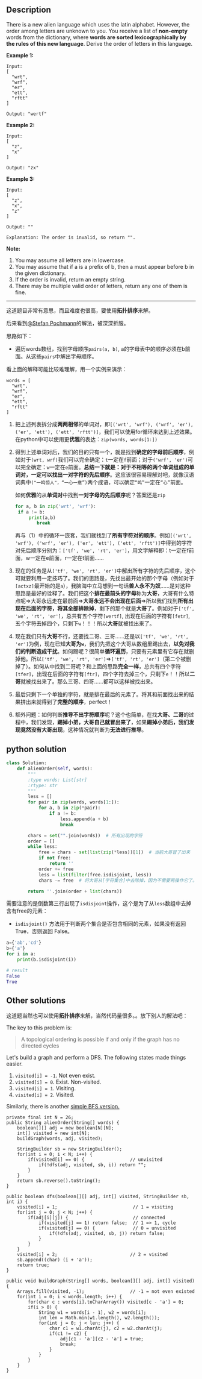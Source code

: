 ## Description

There is a new alien language which uses the latin alphabet. However, the order among letters are unknown to you. You receive a list of **non-empty** words from the dictionary, where **words are sorted lexicographically by the rules of this new language**. Derive the order of letters in this language.

**Example 1:**

```
Input:
[
  "wrt",
  "wrf",
  "er",
  "ett",
  "rftt"
]

Output: "wertf"
```

**Example 2:**

```
Input:
[
  "z",
  "x"
]

Output: "zx"
```

**Example 3:**

```
Input:
[
  "z",
  "x",
  "z"
]

Output: ""

Explanation: The order is invalid, so return "".
```

**Note:**

1. You may assume all letters are in lowercase.
2. You may assume that if a is a prefix of b, then a must appear before b in the given dictionary.
3. If the order is invalid, return an empty string.
4. There may be multiple valid order of letters, return any one of them is fine.



------

这道题目非常有意思，而且难度也很高，要使用**拓扑排序**来解。

后来看到[@Stefan Pochmann](https://leetcode.com/stefanpochmann/)的解法，被深深折服。



思路如下：

- 遍历words数组，找到字母顺序`pairs(a, b)`, a的字母表中的顺序必须在b前面。从这些`pairs`中解出字母顺序。



看上面的解释可能比较难理解，用一个实例来演示：

```
words = [
  "wrt",
  "wrf",
  "er",
  "ett",
  "rftt"
]
```

1. 把上述列表拆分成**两两相邻**的单词对，即`[('wrt', 'wrf'), ('wrf', 'er'), ('er', 'ett'), ('ett', 'rftt')]`，我们可以使用for循环来达到上述效果。在python中可以使用更**优雅**的表达：`zip(words, words[1:])`

2. 得到上述单词对后，我们的目的只有一个，就是找到**确定的字母前后顺序**，例如对于`(wrt, wrf)`我们可以完全确定：`t`一定在`f`前面；对于`('wrf', 'er')`可以完全确定：`w`一定在`e`前面。**总结一下就是：对于不相等的两个单词组成的单词对，一定可以找出一对字符的先后顺序**。这应该很容易理解对吧，就像汉语词典中`("一鸣惊人"，“一心一意”)`两个成语，可以确定`“鸣”`一定在`“心”`前面。

   如何**优雅**的从**单词对**中找到**一对字母的先后顺序**呢？答案还是`zip`

   ```python 
   for a, b in zip('wrt', 'wrf'):
   	if a != b:
   		print(a,b)
           break
   ```

   再与（1）中的循环一嵌套，我们就找到了**所有字符对的顺序**。例如`[('wrt', 'wrf'), ('wrf', 'er'), ('er', 'ett'), ('ett', 'rftt')]`中得到的字符对先后顺序分别为：`['tf', 'we', 'rt', 'er']`，用文字解释即：t一定在f前面，w一定在e前面，r一定在t前面……

3. 现在的任务是从`['tf', 'we', 'rt', 'er']`中解出所有字符的先后顺序，这个可就要利用一定技巧了。我们的思路是，先找出最开始的那个字母（例如对于`[actxz]`最开始的是`a`），我脑海中立马想到一句话**兽人永不为奴**……是对这种思路是最好的诠释了。我们把这个**排在最前头的字母**称为**大哥**，大哥有什么特点呢=>大哥永远走在最前面=>**大哥永远不会出现在后面**=>所以我们找到**所有出现在后面的字符，将其全部排除掉**，剩下的那个就是**大哥**了。例如对于`['tf', 'we', 'rt', 'er']`，总共有五个字符`[wertf]`, 出现在后面的字符有`[fetr]`, 五个字符去掉四个，只剩下`w`！！！所以**大哥**就被找出来了。

4. 现在我们只有**大哥**不行，还要找二哥、三哥……还是以`['tf', 'we', 'rt', 'er']`为例，现在已知**大哥为`w`**，我们先把这个大哥从数组里踢出去，**以免对我们的判断造成干扰**。如何踢呢？很简单**循环遍历**，只要有元素里有它存在就删掉他。所以`['tf', 'we', 'rt', 'er']`=>`['tf', 'rt', 'er']`（第二个被删掉了）。如何从中找到二哥呢？和上面的思路**完全一样**，总共有四个字符`[tfer]`，出现在后面的字符有`[ftr]`，四个字符去掉三个，只剩下`e`！！所以**二哥**就被找出来了。那么三哥、四哥……都可以这样被找出来。

5. 最后只剩下一个单独的字符，就是排在最后的元素了。将其和前面找出来的结果拼出来就得到了**完整的顺序**，perfect！

6. 额外问题：如何判断**推导不出字符顺序**呢？这个也简单，在找**大哥、二哥**的过程中，我们发现，**踢掉小弟，大哥自己就冒出来了**，如果**踢掉小弟后，我们发现竟然没有大哥出现**，这种情况就判断为**无法进行推导**。


## python solution

```python 
class Solution:
    def alienOrder(self, words):
        """
        :type words: List[str]
        :rtype: str
        """
        less = []
        for pair in zip(words, words[1:]):
            for a, b in zip(*pair):
                if a != b:
                    less.append(a + b)
                    break

        chars = set("".join(words))  # 所有出现的字符
        order = []
        while less:
            free = chars - set(list(zip(*less))[1])  # 当前大哥冒了出来
            if not free:
                return ''
            order += free
            less = list(filter(free.isdisjoint, less))
            chars -= free  # 将大哥从[字符集合]中去除掉，因为不需要再操作它了。

        return ''.join(order + list(chars))

```

需要注意的是倒数第三行出现了`isdisjoint`操作，这个是为了从`less`数组中去掉含有free的元素：

- `isdisjoint()` 方法用于判断两个集合是否包含相同的元素，如果没有返回 True，否则返回 False。

```python 
a={'ab','cd'}
b={'a'}
for i in a:
    print(b.isdisjoint(i))

# result
False
True
```



## Other solutions

这道题当然也可以使用**拓扑排序**来解，当然代码量很多。。放下别人的解法吧：

The key to this problem is:



> A topological ordering is possible if and only if the graph has no directed cycles



Let's build a graph and perform a DFS. The following states made things easier.



1. `visited[i] = -1`. Not even exist.
2. `visited[i] = 0`. Exist. Non-visited.
3. `visited[i] = 1`. Visiting.
4. `visited[i] = 2`. Visited.



Similarly, there is another [simple BFS version.](https://leetcode.com/discuss/77078/easiest-java-bfs-solution)



```
private final int N = 26;
public String alienOrder(String[] words) {
    boolean[][] adj = new boolean[N][N];
    int[] visited = new int[N];
    buildGraph(words, adj, visited);

    StringBuilder sb = new StringBuilder();
    for(int i = 0; i < N; i++) {
        if(visited[i] == 0) {                 // unvisited
            if(!dfs(adj, visited, sb, i)) return "";
        }
    }
    return sb.reverse().toString();
}

public boolean dfs(boolean[][] adj, int[] visited, StringBuilder sb, int i) {
    visited[i] = 1;                            // 1 = visiting
    for(int j = 0; j < N; j++) {
        if(adj[i][j]) {                        // connected
            if(visited[j] == 1) return false;  // 1 => 1, cycle
            if(visited[j] == 0) {              // 0 = unvisited
                if(!dfs(adj, visited, sb, j)) return false;
            }
        }
    }
    visited[i] = 2;                           // 2 = visited
    sb.append((char) (i + 'a'));
    return true;
}

public void buildGraph(String[] words, boolean[][] adj, int[] visited) {
    Arrays.fill(visited, -1);                 // -1 = not even existed
    for(int i = 0; i < words.length; i++) {
        for(char c : words[i].toCharArray()) visited[c - 'a'] = 0;
        if(i > 0) {
            String w1 = words[i - 1], w2 = words[i];
            int len = Math.min(w1.length(), w2.length());
            for(int j = 0; j < len; j++) {
                char c1 = w1.charAt(j), c2 = w2.charAt(j);
                if(c1 != c2) {
                    adj[c1 - 'a'][c2 - 'a'] = true;
                    break;
                }
            }
        }
    }
}
```